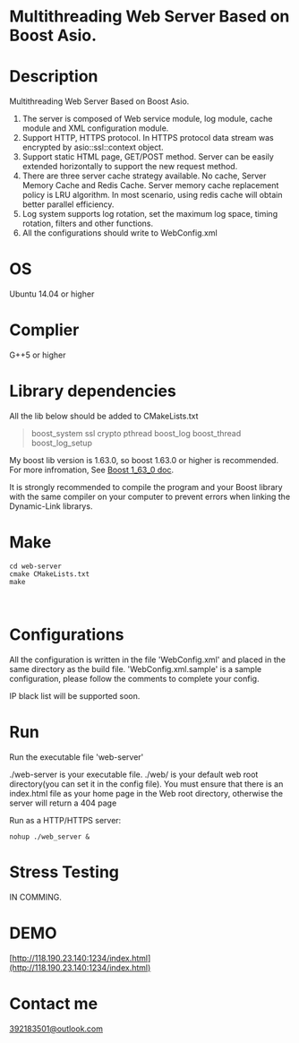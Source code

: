 # Multithreading Web Server Based on Boost Asio. 

# Description
Multithreading Web Server Based on Boost Asio.   

1.  The server is composed of Web service module, log module, cache module and XML configuration module.
2.  Support HTTP, HTTPS protocol. In HTTPS protocol data stream was encrypted by asio::ssl::context object.
3.  Support static HTML page, GET/POST method. Server can be easily extended horizontally to support the new request method.
4.  There are three server cache strategy available. No cache, Server Memory Cache and Redis Cache. Server memory cache replacement policy is LRU algorithm. In most scenario, using redis cache will obtain better parallel efficiency.
5.  Log system supports log rotation, set the maximum log space, timing rotation, filters and other functions. 
6.  All the configurations should write to WebConfig.xml

# OS

Ubuntu 14.04 or higher

# Complier

G++5 or higher
# Library dependencies   

All the lib below should be added to CMakeLists.txt
> boost_system 
> ssl 
> crypto 
> pthread 
> boost_log 
> boost_thread 
> boost_log_setup 

My boost lib version is 1.63.0, so boost 1.63.0 or higher is recommended.
For more infromation, See [Boost 1_63_0 doc](http://www.boost.org/doc/).

It is strongly recommended to compile the program and your Boost library with the same compiler on your computer to prevent errors when linking the Dynamic-Link librarys.
# Make

```
cd web-server
cmake CMakeLists.txt
make
```
  

# Configurations

All the configuration is written in the file 'WebConfig.xml' and placed in the same directory as the build file. 'WebConfig.xml.sample' is a sample configuration, please follow the comments to complete your config.

IP black list  will be supported soon.

# Run

Run the executable file 'web-server'

./web-server is your executable file.  ./web/ is your default web root directory(you can set it in the config file). You must ensure that there is an index.html file as your home page in the Web root directory, otherwise the server will return a 404 page

Run as a HTTP/HTTPS server:<br>
```
nohup ./web_server &
```

# Stress Testing
IN COMMING.

# DEMO

[http://118.190.23.140:1234/index.html](http://118.190.23.140:1234/index.html)<br>

# Contact me
392183501@outlook.com<br>
